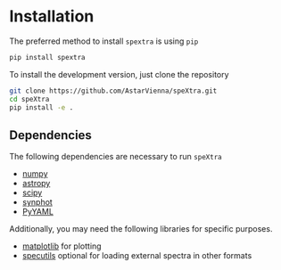# Installation

The preferred method to install  `spextra` is using `pip`

```bash
pip install spextra
```

To install the development version, just clone the repository

```bash
git clone https://github.com/AstarVienna/speXtra.git
cd speXtra
pip install -e .
```

## Dependencies

The following dependencies are necessary to run `speXtra`

- [numpy](http://www.numpy.org/)
- [astropy](http://www.astropy.org)
- [scipy](http://www.scipy.org/)
- [synphot](http://synphot.readthedocs.io)
- [PyYAML](https://pyyaml.org/)

Additionally, you may need the following libraries for specific purposes.

- [matplotlib](http://www.matplotlib.org/) for plotting
- [specutils](specutils.readthedocs.io/) optional for loading external spectra in other formats
